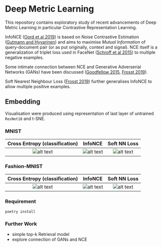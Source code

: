 # Deep Metric Learning
This repository contains exploratory study of recent advancements of Deep Metric Learning in particular Contrastive Representation Learning.

InfoNCE ([Oord et al 2019][1]) is based on Noise Contrastive Estimation ([Gutmann and Hyvarinen][2]) and aims to maximise _Mutual Information_ of query-document pair (or as put originally, context and signal). NCE itself is a generalization of triplet loss used in FaceNet ([Schroff et al 2015][3]) to multiple negative examples.

Some intimate connection between NCE and Generative Adverserial Networks (GANs) have been discussed ([Goodfellow 2015][4], [Frosst 2019][5]).

Soft Nearest Neighbour Loss ([Frosst 2019][5]) further generalises InfoNCE to allow multiple positive examples.

## Embedding
Visualisation were produced using representation of last layer of untrained `ResNet18` and t-SNE.

### MNIST
| Cross Entropy (classification) | InfoNCE      |Soft NN Loss|
|:-------------:|:------------:|:----------:|
|![alt text](assets/images_1644456003.gif "MNIST, CrossEntropyLoss")|![alt text](assets/images_1644456757.gif "MNIST, InfoNCE")|![alt text](assets/images_1644457560.gif "MNIST, SoftNearestNeighbourLoss")|

### Fashion-MNIST
| Cross Entropy (classification) | InfoNCE      |Soft NN Loss|
|:-------------:|:------------:|:----------:|
|![alt text](assets/images_1644455093.gif "Fashion-MNIST, CrossEntropyLoss")|![alt text](assets/images_1644452471.gif "Fashion-MNIST, InfoNCE")|![alt text](assets/images_1644453434.gif "Fashion-MNIST, SoftNearestNeighbourLoss")|

### Requirement
`poetry install`

### Further Work
- simple top-k Retrieval model
- explore connection of GANs and NCE

[1]: https://arxiv.org/abs/1807.03748 
[2]: https://www.jmlr.org/papers/volume13/gutmann12a/gutmann12a.pdf
[3]: https://arxiv.org/abs/1503.03832
[4]: https://arxiv.org/abs/1412.6515
[5]: https://arxiv.org/abs/1902.01889
